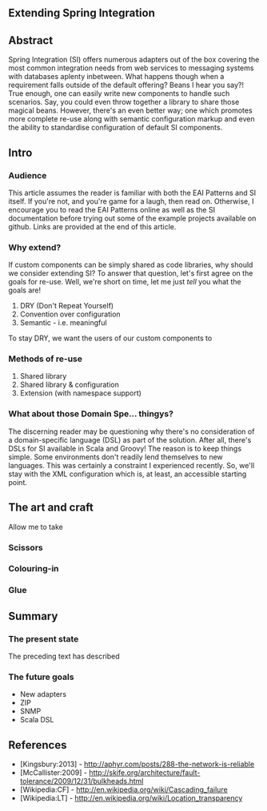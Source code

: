 Extending Spring Integration
----------------------------

## Abstract

Spring Integration (SI) offers numerous adapters out of the box covering the most common integration needs from web services to messaging systems with databases aplenty inbetween. What happens though when a requirement falls outside of the default offering?  Beans I hear you say?!  True enough, one can easily write new components to handle such scenarios. Say, you could even throw together a library to share those magical beans.  However, there's an even better way; one which promotes more complete re-use along with semantic configuration markup and even the ability to standardise configuration of default SI components.  

## Intro

### Audience

This article assumes the reader is familiar with both the EAI Patterns and SI itself.  If you're not, and you're game for a laugh, then read on.  Otherwise, I encourage you to read the EAI Patterns online as well as the SI documentation before trying out some of the example projects available on github.  Links are provided at the end of this article.

### Why extend?



If custom components can be simply shared as code libraries, why should we consider extending SI?  To answer that question, let's first agree on the goals for re-use.  Well, we're short on time, let me just _tell_ you what the goals are!

 1. DRY (Don't Repeat Yourself)
 1. Convention over configuration
 1. Semantic - i.e. meaningful

To stay DRY, we want the users of our custom components to 

### Methods of re-use

 1. Shared library
 1. Shared library & configuration
 1. Extension (with namespace support)


### What about those Domain Spe... thingys?

The discerning reader may be questioning why there's no consideration of a domain-specific language (DSL) as part of the solution.  After all, there's DSLs for SI available in Scala and Groovy!  The reason is to keep things simple.  Some environments don't readily lend themselves to new languages.  This was certainly a constraint I experienced recently.  So, we'll stay with the XML configuration which is, at least, an accessible starting point.  

## The art and craft

Allow me to take 

### Scissors

### Colouring-in

### Glue



## Summary

### The present state

The preceding text has described

### The future goals

 * New adapters 
  * ZIP
  * SNMP
 * Scala DSL

## References

 * [Kingsbury:2013] - http://aphyr.com/posts/288-the-network-is-reliable
 * [McCallister:2009] - http://skife.org/architecture/fault-tolerance/2009/12/31/bulkheads.html
 * [Wikipedia:CF] - http://en.wikipedia.org/wiki/Cascading_failure
 * [Wikipedia:LT] - http://en.wikipedia.org/wiki/Location_transparency
